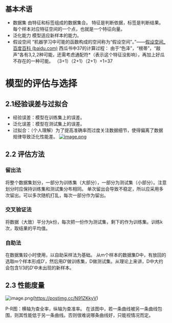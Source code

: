 ## 基本术语
- 数据集
由特征和标签组成的数据集合。
特征是判断依据，标签是判断结果。
每个样本对应特征空间的一个点，也就是一个特征向量。
- 泛化能力
模型适应新样本的能力。
- 假设空间
“机器学习中可能的函数构成的空间称为“假设空间”。”——[假设空间_百度百科 (baidu.com)](https://baike.baidu.com/item/%E5%81%87%E8%AE%BE%E7%A9%BA%E9%97%B4/15842340?fr=aladdin)
西瓜书中37的计算过程：
由于“色泽”，“根蒂”，“敲声”各有3,2,2种可能，还需考虑通配符*（表示这个特征没影响），再加上好瓜不存在的一种可能。
（3+1）（2+1）（2+1）+1=37
# 模型的评估与选择
## 2.1经验误差与过拟合
- 经验误差：模型在训练集上的误差。
- 泛化误差：模型在测试集上的误差。
- 过拟合：（个人理解）为了提高准确率而过度关注数据细节，使得偏离了数据规律导致泛化性能差。
[![image.png](https://i.postimg.cc/13YLYrV3/image.png)](https://postimg.cc/3kmSkpZs)
## 2.2 评估方法
### 留出法
将整个数据集划分，一部分为训练集（大部分），一部分为测试集（小部分）。注意划分时应保持训练集和测试集分布相同。
单次留出会导致不稳定，所以应采用多次留出。可以多次随机打乱，每次一部分作为留出。
### 交叉验证法
将数据（大致）平分为k份，每次把一份作为测试集，剩下的作为训练集。训练k次，取结果的平均值。
### 自助法
在数据集较小时使用，以自助采样法为基础。
从m个样本的数据集D中，有放回的选取m个样本形成$D'$，然后用$D'$做训练集，D做测试集。从理论上来讲，D中大约会包含$1/3$的$D'$中未出现的新样本。
## 2.3 性能度量
![image.png](https://i.postimg.cc/C1t06vwF/image.png)(https://postimg.cc/N91ZKkyV)

P-R图：横轴为查全率，纵轴为查准率。
在该图中，若一条曲线被另一条曲线包围，则其性能低于另一条曲线。否则很难说哪条曲线好，只能视情况而定。

